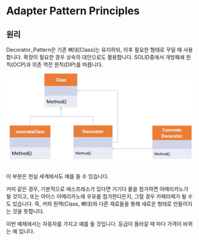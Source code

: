 # Adapter Pattern Principles

## 원리

Decorator_Pattern은 기존 뼈대(Class)는 유지하되, 이후 필요한 형태로 꾸밀 때 사용합니다.
확장이 필요한 경우 상속의 대안으로도 활용합니다. SOLID중에서 개방폐쇄 원칙(OCP)과 의존 역전 원칙(DIP)를 따릅니다.

![img.png](img.png)

이 부분은 현실 세계에서도 예를 들 수 있습니다.

커피 같은 경우, 기본적으로 에스프레소가 있다면 거기다 물을 첨가하면 아메리카노가 될 것이고,
또는 아이스 아메리카노에 우유를 첨가한다든지, 그럴 경우 카페라떼가 될 수도 있습니다.
즉, 커피 원액(Class, 뼈대)와 다른 재료들을 통해 새로운 형태로 만들어지는 것을 뜻합니다.

이번 예제에서는 자동차를 가지고 예를 들 것입니다. 등급이 올라갈 때 마다 가격이 바뀌는 예 입니다.